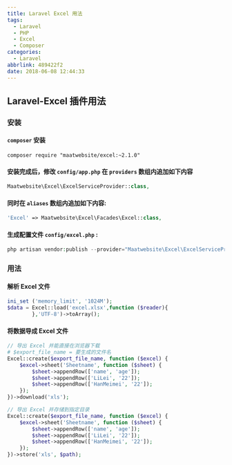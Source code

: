 ```yaml
---
title: Laravel Excel 用法
tags:
  - Laravel
  - PHP
  - Excel
  - Composer
categories:
  - Laravel
abbrlink: 489422f2
date: 2018-06-08 12:44:33
---
```


## Laravel-Excel 插件用法
### 安装
#### `composer` 安装
```
composer require "maatwebsite/excel:~2.1.0"
```

#### 安装完成后，修改 `config/app.php` 在 `providers` 数组内追加如下内容
```php
Maatwebsite\Excel\ExcelServiceProvider::class,
```

#### 同时在 `aliases` 数组内追加如下内容:
```php
'Excel' => Maatwebsite\Excel\Facades\Excel::class,
```

#### 生成配置文件 `config/excel.php` :
```php
php artisan vendor:publish --provider="Maatwebsite\Excel\ExcelServiceProvider"
```

### 用法

#### 解析 Excel 文件

```php
ini_set ('memory_limit', '1024M');
$data = Excel::load('excel.xlsx',function ($reader){
        },'UTF-8')->toArray();
```

#### 将数据导成 Excel 文件
```php
// 导出 Excel 并能直接在浏览器下载
# $export_file_name = 要生成的文件名
Excel::create($export_file_name, function ($excel) {
    $excel->sheet('Sheetname', function ($sheet) {
        $sheet->appendRow(['name', 'age']);
        $sheet->appendRow(['LiLei', '22']);
        $sheet->appendRow(['HanMeimei', '22']);
    });
})->download('xls');

// 导出 Excel 并存储到指定目录
Excel::create($export_file_name, function ($excel) {
    $excel->sheet('Sheetname', function ($sheet) {
        $sheet->appendRow(['name', 'age']);
        $sheet->appendRow(['LiLei', '22']);
        $sheet->appendRow(['HanMeimei', '22']);
    });
})->store('xls', $path);
```
